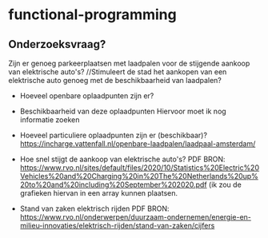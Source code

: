 # functional-programming

## Onderzoeksvraag?
Zijn er genoeg parkeerplaatsen met laadpalen voor de stijgende aankoop van elektrische auto's?
//Stimuleert de stad het aankopen van een elektrische auto genoeg met de beschikbaarheid van laadpalen?

- Hoeveel openbare oplaadpunten zijn er?

- Beschikbaarheid van deze oplaadpunten 
Hiervoor moet ik nog informatie zoeken
- Hoeveel particuliere oplaadpunten zijn er (beschikbaar)?
https://incharge.vattenfall.nl/openbare-laadpalen/laadpaal-amsterdam/
- Hoe snel stijgt de aankoop van elektrische auto's?
PDF BRON: https://www.rvo.nl/sites/default/files/2020/10/Statistics%20Electric%20Vehicles%20and%20Charging%20in%20The%20Netherlands%20up%20to%20and%20including%20September%202020.pdf
(ik zou de grafieken hiervan in een array kunnen plaatsen. 
- Stand van zaken elektrisch rijden
PDF BRON: https://www.rvo.nl/onderwerpen/duurzaam-ondernemen/energie-en-milieu-innovaties/elektrisch-rijden/stand-van-zaken/cijfers




